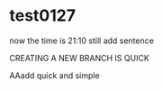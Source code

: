 # test0127
now the time is 21:10
still add sentence

CREATING A NEW BRANCH IS QUICK


AAadd quick and simple
